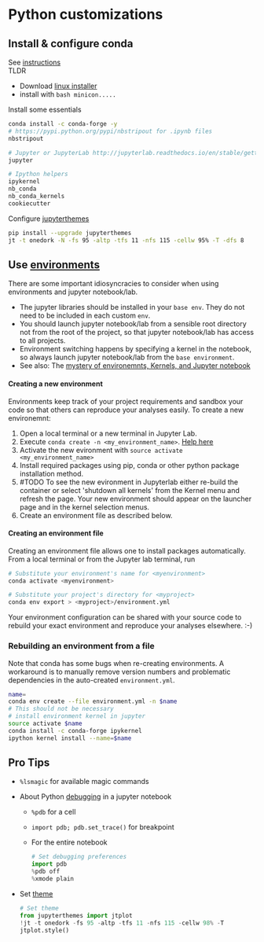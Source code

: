 # Python customizations

## Install & configure conda  

See [instructions](https://conda.io/docs/user-guide/install/index.html#)  
TLDR

* Download [linux installer](https://docs.conda.io/en/latest/miniconda.html)  
* install with `bash minicon.....`

Install some essentials

```bash
conda install -c conda-forge -y
# https://pypi.python.org/pypi/nbstripout for .ipynb files  
nbstripout  

# Jupyter or JupyterLab http://jupyterlab.readthedocs.io/en/stable/getting_started/installation.html  
jupyter

# Ipython helpers
ipykernel
nb_conda
nb_conda_kernels
cookiecutter

```

Configure [jupyterthemes](https://github.com/dunovank/jupyter-themes)

```bash
pip install --upgrade jupyterthemes
jt -t onedork -N -fs 95 -altp -tfs 11 -nfs 115 -cellw 95% -T -dfs 8
```

## Use [environments](https://conda.io/docs/user-guide/tasks/manage-environments.html)  
There are some important idiosyncracies to consider when using environments and jupyter notebook/lab.  

* The jupyter libraries should be installed in your `base env`. They do not need to be included in each custom `env`.  
* You should launch jupyter notebook/lab from a sensible root directory not from the root of the project, so that jupyter notebook/lab has access to all projects.
* Environment switching happens by specifying a kernel in the notebook, so always launch jupyter notebook/lab from the `base environment`.
* See also: The [mystery of environemnts, Kernels, and Jupyter notebook](https://github.com/Anaconda-Platform/nb_conda_kernels)

#### Creating a new environment  

Environments keep track of your project requirements and sandbox your code so that others can reproduce your analyses easily. To create a new environemnt:

1. Open a local terminal or a new terminal in Jupyter Lab.  
2. Execute `conda create -n <my_environment_name>`. [Help here](https://conda.io/docs/commands/conda-create.html)  
3. Activate the new evironment with `source activate <my_environment_name>`
4. Install required packages using pip, conda or other python package installation method.
5. #TODO To see the new evironment in Jupyterlab either re-build the container or select 'shutdown all kernels' from the Kernel menu and refresh the page. Your new environment should appear on the launcher page and in the kernel selection menus.
6. Create an environment file as described below.  

#### Creating an environment file  

Creating an environment file allows one to install packages automatically.  
From a local terminal or from the Jupyter lab terminal, run  

```bash  
# Substitute your environment's name for <myenvironment>
conda activate <myenvironment>

# Substitute your project's directory for <myproject>
conda env export > <myproject>/environment.yml  
```

Your environment configuration can be shared with your source code to rebuild your exact environment and reproduce your analyses elsewhere. :-)

### Rebuilding an environment from a file  

Note that conda has some bugs when re-creating environments. A workaround is to manually remove version numbers and problematic dependencies in the auto-created `environment.yml`.

```bash
name= 
conda env create --file environment.yml -n $name
# This should not be necessary
# install environment kernel in jupyter
source activate $name
conda install -c conda-forge ipykernel
ipython kernel install --name=$name
```

## Pro Tips

* `%lsmagic` for available magic commands
* About Python [debugging](https://stackoverflow.com/questions/32409629/what-is-the-right-way-to-debug-in-ipython-notebook) in a jupyter notebook
  * `%pdb` for a cell 
  * `import pdb; pdb.set_trace()` for breakpoint
  * For the entire notebook

    ```python
    # Set debugging preferences
    import pdb
    %pdb off
    %xmode plain
    ```

* Set [theme](https://github.com/dunovank/jupyter-themes)

    ```python
    # Set theme
    from jupyterthemes import jtplot
    !jt -t onedork -fs 95 -altp -tfs 11 -nfs 115 -cellw 98% -T
    jtplot.style()
    ```